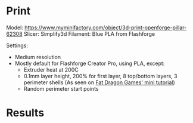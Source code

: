 # Print

Model: https://www.myminifactory.com/object/3d-print-openforge-pillar-62308
Slicer: Simplify3d
Filament: Blue PLA from Flashforge

Settings:
- Medium resolution
- Mostly default for Flashforge Creator Pro, using PLA, except:
    - Extruder heat at 200C
    - 0.1mm layer height, 200% for first layer, 8 top/bottom layers, 3 perimeter shells (As seen on [Fat Dragon Games' mini tutorial](https://www.youtube.com/watch?time_continue=716&v=AqEWl51s9Rw&feature=emb_logo))
    - Random perimeter start points

# Results

